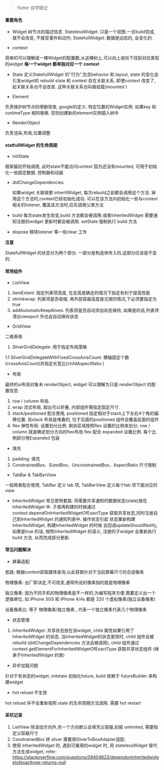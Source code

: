 > flutter 自学随记 

#### 重要角色

- Widget
树节点的描述信息. 
StatelessWidget: 只是一个视图.一旦build完成,就不会改变, 不接受事件和动作; 
StatefullWidget: 数据是动态的, 会变化的. 

- context 
  
简单的可以理解成一棵Widget的配置数,从这棵树上,可以向上或向下找到对应类型的widget 
**每一个widget 都单独对应一个 context**

- State 
定义StatefullWidget 的"行为",包含behavior 和 layout, state 的变化会引发widget的 rebuild 
state 和 context 存在关联关系, 即使context 改变了,起关联关系也不会改变. 这种关联关系也叫做挂载(mounted )


- Element 

负责维护树节点的增删改查, 
google的定义: 特定位置的Widget实例. 如果key 和 runtimeType 相同替换. 否则创建新的element实例插入树中 


- RenderObject 

负责渲染,布局,位置调整

#### statfullWidget 的生命周期

- initState 

框架最初开始调用, 此时state不能访问context 因为还没有mounted, 可用于初始化一些固定数据. 控制器和动画 

- didChangeDependencies 
  
  如果widget 关联夜歌 inheritWidget, 每次rebuild之前都会调用这个方法. 掉用这个方法时,context已经初始化成功.
  可以在该方法内初始化一些与context相关的listener, 覆盖该方法时,应先调用父类方法

- build 
  每次state发生改变,build 方法都会被调用.或者InheritedWidget 需要通知注册的widget 更新时都会被调用. 
  setState 强制执行 build 方法 

- dispose 
  移除listener 等一些clear 工作


**注意** 

StatefullWidget 的状态分为两个部分. 一部分是构造体传入的,这部分应该是不变的. 

#### 常用组件
- ListView 

1. itemExtent: 指定列表项高度, 在总高度确定的情况下指定有利于提高性能
2. shrinkwrap: 列表项是否收缩, 再外部容器高度是无限的情况,下必须要指定为true
3. addAutomaticKeepAlives: 列表项是否自动添加状态保持, 如果是的话,列表项滑出viewport 外也会自动保存状态

- GridView

二维表格

1. SliverGridDelegate: 用于指定布局策略

1.1 SliverGridDelegateWithFixedCrossAxisCount:  横轴固定个数(crossAxisCount)并指定长宽比(childAspectRatio )


- 布局

最终的ui布局对象未 renderObject, widget 可以理解为只是 renderObject 的配置信息. 

1. row / column 布局. 
2. wrap 流式布局, 超出可以折叠, 内部组件需指定固定尺寸. 
3. stack/positioned 配合使用, positioned 指定相对于stack上下左右4个角的偏移位置. 另stack 布局是堆叠的, 位于后面的positioned 组件会覆盖前面的组件
4. flex 弹性布局: 设置划分比例. 剩余区域按照flex 设置的比例来划分; row / column 就是确定划分方向的flex布局
flex 配合 expanded 设置比例. 每个比例部分用Expanded 包装

- 填充

1. padding: 填充
2. ConstrainedBox、SizedBox、UnconstrainedBox、AspectRatio 尺寸限制

- TabBar  &  TabBarView  

一般两者配合使用, TabBar 定义 tab 项,  TabBarView 定义每个tab 项下面对应的view 


- InheritedWidget 
  常见使用套路: 将需要共享通知的数据状态(state)放在 InheritedWidget 中. 子类再构建的时候通过 context.dependOnInheritedWidgetOfExactType 
  获取共享状态,同时注册自己到InheritedWidget 的通知列表中. 操作状态引起 状态重新构建InheritedWidget, 构建InheritedWidget 的时候
  会回调updateShouldNotify, 如果是true 的话, 按照InheritedWidget 的语义, 注册的子widget 会重新执行build 方法. 从而完成部分更新. 



#### 常见问题解决

- 屏幕适配

思路: 根据context获取媒体查询,以此获取针对于当前屏幕尺寸的合适像素

物理像素: 出厂即决定,不可改变,通常所说的像素指的就是物理像素

独立像素: 因为不同手机的物理像素是不一样的,为编写程序方便,需要定义出一个逻辑单位, 如 iPhone 3GS 和 iPhone 4/4s 都是 320 个虚拟像素(独立设备像素)

设备像素比: 等于 物理像素/独立像素 , 代表一个独立像素代表几个物理像素 

- 状态管理

1. InheritedWidget: 共享状态放在该widget, child 属性如果引用了 InheritedWidget 的状态, 当InheritedWidget的状态更改时, child 组件会被rebuild (didChangeDependencies 方法会被调用), child 组件通过
context.getElementForInheritedWidgetOfExactType 获取共享状态组件 (继承于InheritedWidget 的类)


- 异步加载问题

针对于有状态的widget, initstate 初始化future, build 依赖于 futureBuilder 来构建widget 

- hot reload 不生效

hot reload 并不会重新按照 state 的生命周期方法调用. 需要 hot restart 

#### 采坑记录

1. ListView 除滚动方向外,另一个方向默认会填充父容器,如报 unlimited, 需要指定父容器尺寸 
2. ConstrainedBox 转 sliver 需要用SliverToBoxAdapter适配. 
3. 使用 InheritedWidget 时, 遇到可重用的widget 时, 用 statelessWidget 替代方法生成widget, refer: https://stackoverflow.com/questions/59404622/dependoninheritedwidgetofexacttype-returns-null

